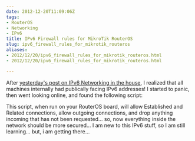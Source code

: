 ```yaml
---
date: 2012-12-20T11:09:06Z
tags:
- RouterOS
- Networking
- IPv6
title: IPv6 Firewall rules for MikroTik RouterOS
slug: ipv6_firewall_rules_for_mikrotik_routeros
aliases:
- 2012/12/20/ipv6_firewall_rules_for_mikrotik_routeros.html
- 2012/12/20/ipv6_firewall_rules_for_mikrotik_routeros.html

---
```

 

After [yesterday's post on IPv6 Networking in the house][1], I realized that all machines internally had publically facing IPv6 addresses! I started to panic, then went looking online, and found the following script:

<script src="https://gist.github.com/4344701.js"></script>

This script, when run on your RouterOS board, will allow Established and Related connections, allow outgoing connections, and drop anything incoming that has not been requested... so, now everything inside the network should be more secured... I am new to this IPv6 stuff, so I am still learning... but, i am getting there...

[1]:http://tiernanotoole.ie/2012/12/19/ipv6_%2B_mikrotik_%2B_linux_%2B_windows.html